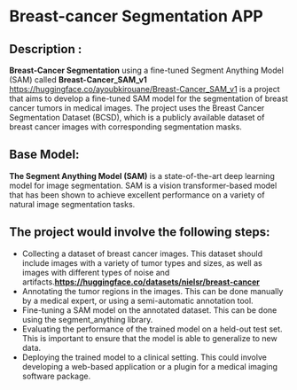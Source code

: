 # Breast-cancer Segmentation APP

## Description :

**Breast-Cancer Segmentation** using  a fine-tuned Segment Anything Model (SAM) called **Breast-Cancer_SAM_v1** https://huggingface.co/ayoubkirouane/Breast-Cancer_SAM_v1 is a project that aims to develop a fine-tuned SAM model for the segmentation of breast cancer tumors in medical images. The project uses the Breast Cancer Segmentation Dataset (BCSD), which is a publicly available dataset of breast cancer images with corresponding segmentation masks.

## Base Model:
**The Segment Anything Model (SAM)** is a state-of-the-art deep learning model for image segmentation. SAM is a vision transformer-based model that has been shown to achieve excellent performance on a variety of natural image segmentation tasks.


## The project would involve the following steps:

* Collecting a dataset of breast cancer images. This dataset should include images with a variety of tumor types and sizes, as well as images with different types of noise and artifacts.**https://huggingface.co/datasets/nielsr/breast-cancer**
* Annotating the tumor regions in the images. This can be done manually by a medical expert, or using a semi-automatic annotation tool.
* Fine-tuning a SAM model on the annotated dataset. This can be done using the segment_anything library.
* Evaluating the performance of the trained model on a held-out test set. This is important to ensure that the model is able to generalize to new data.
* Deploying the trained model to a clinical setting. This could involve developing a web-based application or a plugin for a medical imaging software package.
